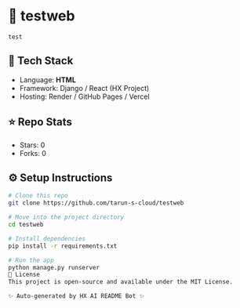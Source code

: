 # 🚀 testweb

    test

## 🧩 Tech Stack
- Language: **HTML**
- Framework: Django / React (HX Project)
- Hosting: Render / GitHub Pages / Vercel

## ⭐ Repo Stats
- Stars: 0
- Forks: 0

## ⚙️ Setup Instructions
```bash
# Clone this repo
git clone https://github.com/tarun-s-cloud/testweb

# Move into the project directory
cd testweb

# Install dependencies
pip install -r requirements.txt

# Run the app
python manage.py runserver
📄 License
This project is open-source and available under the MIT License.

✨ Auto-generated by HX AI README Bot ✨